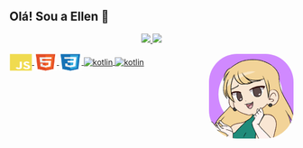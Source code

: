 ## Olá! Sou a Ellen 👋   

<div align="center">
  <a href="https://github.com/ellen-jesus">
  <img height="155m" src="https://github-readme-stats.vercel.app/api?username=ellen-jesus&show_icons=true&theme=dark&include_all_commits=true&count_private=true"/>
  <img height="155m" src="https://github-readme-stats.vercel.app/api/top-langs/?username=ellen-jesus&layout=compact&langs_count=7&theme=dark"/>
 
 </div>
  
  <div style="display: inline_block"><br>
  <img align="center" alt="Js" height="30" width="40" src="https://raw.githubusercontent.com/devicons/devicon/master/icons/javascript/javascript-plain.svg">
  <img align="center" alt="HTML" height="30" width="40" src="https://raw.githubusercontent.com/devicons/devicon/master/icons/html5/html5-original.svg">
  <img align="center" alt="CSS" height="30" width="40" src="https://raw.githubusercontent.com/devicons/devicon/master/icons/css3/css3-original.svg">
  <img align="center" alt="kotlin" height="30" width="40" src="https://cdn.jsdelivr.net/gh/devicons/devicon/icons/kotlin/kotlin-original.svg">
  <img align="center" alt="kotlin" height="40" width="40" src="https://cdn.jsdelivr.net/gh/devicons/devicon/icons/java/java-original.svg">
  <img align="right" alt="Ellen" height="150" style="border-radius:50px;" src="https://github.com/ellen-jesus/ellen-jesus/blob/main/download20220303220441.png">                
  </div>



